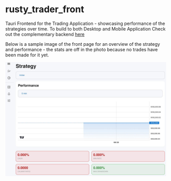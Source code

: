 # rusty_trader_front

Tauri Frontend for the Trading Application - showcasing performance of the strategies over time.
To build to both Desktop and Mobile Application
Check out the complementary backend [here](https://github.com/RyanTYT/rusty_trader)

Below is a sample image of the front page for an overview of the strategy and performance - the stats are off in the photo because no trades have been made for it yet.

![Front Page Teaser](/public/front_page.jpeg)
